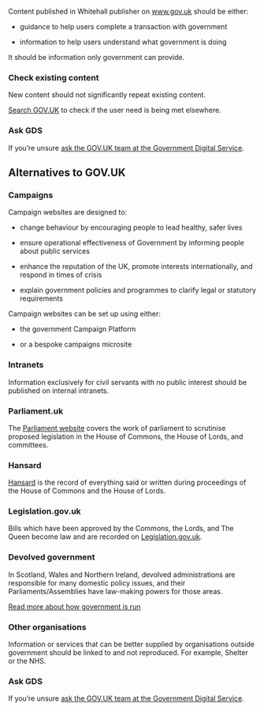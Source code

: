 Content published in Whitehall publisher on www.gov.uk should be either:

* guidance to help users complete a transaction with government

* information to help users understand what government is doing

It should be information only government can provide.

### Check existing content

New content should not significantly repeat existing content.

[Search GOV.UK](https://www.gov.uk/search) to check if the user need is being met elsewhere.

### Ask GDS

If you’re unsure [ask the GOV.UK team at the Government Digital Service](https://support.integration.publishing.service.gov.uk/).

## Alternatives to GOV.UK

### Campaigns

Campaign websites are designed to:

* change behaviour by encouraging people to lead healthy, safer lives

* ensure operational effectiveness of Government by informing people about public services

* enhance the reputation of the UK, promote interests internationally, and respond in times of crisis

* explain government policies and programmes to clarify legal or statutory requirements

Campaign websites can be set up using either:

* the government Campaign Platform

* or a bespoke campaigns microsite

### Intranets

Information exclusively for civil servants with no public interest should be published on internal intranets.

### Parliament.uk

The [Parliament website](https://www.parliament.uk/) covers the work of parliament to scrutinise proposed legislation in the House of Commons, the House of Lords, and committees.

### Hansard

[Hansard](https://hansard.parliament.uk/) is the record of everything said or written during proceedings of the House of Commons and the House of Lords.

### Legislation.gov.uk

Bills which have been approved by the Commons, the Lords, and The Queen become law and are recorded on [Legislation.gov.uk](http://www.legislation.gov.uk/).

### Devolved government

In Scotland, Wales and Northern Ireland, devolved administrations are responsible for many domestic policy issues, and their Parliaments/Assemblies have law-making powers for those areas.

[Read more about how government is run](https://www.gov.uk/government/how-government-works#how-government-is-run)

### Other organisations

Information or services that can be better supplied by organisations outside government should be linked to and not reproduced. For example, Shelter or the NHS.

### Ask GDS

If you’re unsure [ask the GOV.UK team at the Government Digital Service](https://support.integration.publishing.service.gov.uk/).
